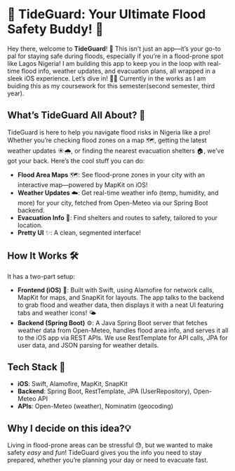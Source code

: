 

# 🌊 TideGuard: Your Ultimate Flood Safety Buddy! 🚨

Hey there, welcome to **TideGuard**! 🌟 This isn’t just an app—it’s your go-to pal for staying safe during floods, especially if you’re in a flood-prone spot like Lagos Nigeria! I am  building this app to keep you in the loop with real-time flood info, weather updates, and evacuation plans, all wrapped in a sleek iOS experience. Let’s dive in! 🏊‍♂️
Currently in the works as I am buiding this as my coursework for this semester(second semester, third year).

## What’s TideGuard All About? 🤔
TideGuard is here to help you navigate flood risks in Nigeria like a pro! Whether you’re checking flood zones on a map 🗺️, getting the latest weather updates ☀️🌧️, or finding the nearest evacuation shelters 🏠, we’ve got your back. Here’s the cool stuff you can do:

- **Flood Area Maps** 🗺️: See flood-prone zones in your city with an interactive map—powered by MapKit on iOS!
- **Weather Updates** ☁️: Get real-time weather info (temp, humidity, and more) for your city, fetched from Open-Meteo via our Spring Boot backend.
- **Evacuation Info** 🚪: Find shelters and routes to safety, tailored to your location.
- **Pretty UI** ✨: A clean, segmented interface! 

## How It Works 🛠️
It has  a two-part setup:
- **Frontend (iOS)** 📱: Built with Swift, using Alamofire for network calls, MapKit for maps, and SnapKit for layouts. The app talks to the backend to grab flood and weather data, then displays it with a neat UI featuring tabs and weather icons! 🌤️
- **Backend (Spring Boot)** ⚙️: A Java Spring Boot server that fetches weather data from Open-Meteo, handles flood area info, and serves it all to the iOS app via REST APIs. We use RestTemplate for API calls, JPA for user data, and JSON parsing for weather details.

## Tech Stack 🚀
- **iOS**: Swift, Alamofire, MapKit, SnapKit
- **Backend**: Spring Boot, RestTemplate, JPA (UserRepository), Open-Meteo API
- **APIs**: Open-Meteo (weather), Nominatim (geocoding)

## Why I decide on this idea?💡
Living in flood-prone areas can be stressful 😓, but we wanted to make safety *easy* and *fun*! TideGuard gives you the info you need to stay prepared, whether you’re planning your day or need to evacuate fast. 

